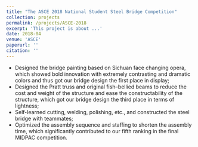 ```yaml
---
title: "The ASCE 2018 National Student Steel Bridge Competition"
collection: projects
permalink: /projects/ASCE-2018
excerpt: 'This project is about ...'
date: 2018-04
venue: 'ASCE'
paperurl: ''
citation: ''
---
```

* Designed the bridge painting based on Sichuan face changing opera, which showed bold innovation with extremely contrasting and dramatic colors and thus got our bridge design the first place in display;
* Designed the Pratt truss and original fish–bellied beams to reduce the cost and weight of the structure and ease the constructability of the structure, which got our bridge design the third place in terms of lightness;
* Self-learned cutting, welding, polishing, etc., and constructed the steel bridge with teammates;
* Optimized the assembly sequence and staffing to shorten the assembly time, which significantly contributed to our fifth ranking in the final MIDPAC competition.
